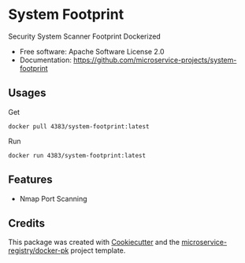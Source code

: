 # System Footprint

Security System Scanner Footprint Dockerized


* Free software: Apache Software License 2.0
* Documentation: https://github.com/microservice-projects/system-footprint


## Usages
Get
```shell
docker pull 4383/system-footprint:latest
```

Run
```shell
docker run 4383/system-footprint:latest
```

## Features

* Nmap Port Scanning

## Credits

This package was created with [Cookiecutter](https://github.com/audreyr/cookiecutter)
and the [microservice-registry/docker-pk](https://github.com/microservice-registry/docker-pk) project template.
